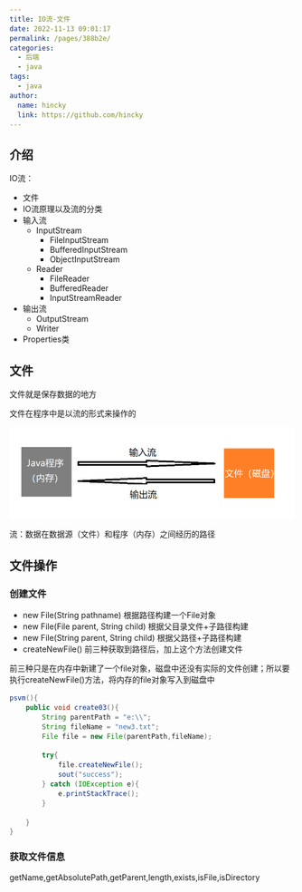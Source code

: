 ```yaml
---
title: IO流-文件
date: 2022-11-13 09:01:17
permalink: /pages/388b2e/
categories:
  - 后端
  - java
tags:
  - java
author: 
  name: hincky
  link: https://github.com/hincky
---
```

## 介绍

IO流：
- 文件
- IO流原理以及流的分类
- 输入流
    - InputStream
        - FileInputStream
        - BufferedInputStream
        - ObjectInputStream
    - Reader
        - FileReader
        - BufferedReader
        - InputStreamReader
- 输出流
    - OutputStream
    - Writer
- Properties类

## 文件

文件就是保存数据的地方

文件在程序中是以流的形式来操作的

![](img/io-doc.png)

流：数据在数据源（文件）和程序（内存）之间经历的路径

## 文件操作

### 创建文件

- new File(String pathname)             根据路径构建一个File对象
- new File(File parent, String child)   根据父目录文件+子路径构建
- new File(String parent, String child) 根据父路径+子路径构建
- createNewFile()                       前三种获取到路径后，加上这个方法创建文件 

前三种只是在内存中新建了一个file对象，磁盘中还没有实际的文件创建；所以要执行createNewFile()方法，将内存的file对象写入到磁盘中

```java
psvm(){
    public void create03(){
        String parentPath = "e:\\";
        String fileName = "new3.txt";
        File file = new File(parentPath,fileName);

        try{
            file.createNewFile();
            sout("success");
        } catch (IOException e){
            e.printStackTrace();
        }

    }
}
```

### 获取文件信息

getName,getAbsolutePath,getParent,length,exists,isFile,isDirectory

